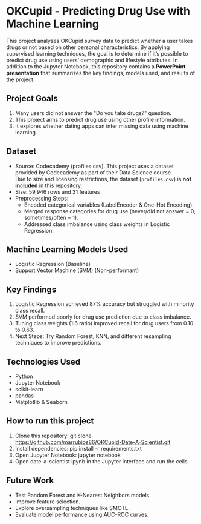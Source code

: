 # OKCupid - Predicting Drug Use with Machine Learning
This project analyzes OKCupid survey data to predict whether a user takes drugs or not based on other personal characteristics. By applying supervised learning techniques, the goal is to determine if it’s possible to predict drug use using users’ demographic and lifestyle attributes. In addition to the Jupyter Notebook, this repository contains a **PowerPoint presentation** that summarizes the key findings, models used, and results of the project. 

## Project Goals
1. Many users did not answer the "Do you take drugs?" question.
2. This project aims to predict drug use using other profile information.
3. It explores whether dating apps can infer missing data using machine learning.

## Dataset
- Source: Codecademy (profiles.csv). This project uses a dataset provided by Codecademy as part of their Data Science course.  
Due to size and licensing restrictions, the dataset (`profiles.csv`) is **not included** in this repository.
- Size: 59,946 rows and 31 features
- Preprocessing Steps:
  - Encoded categorical variables (LabelEncoder & One-Hot Encoding).
  - Merged response categories for drug use (never/did not answer = 0, sometimes/often = 1).
  - Addressed class imbalance using class weights in Logistic Regression.

## Machine Learning Models Used
- Logistic Regression (Baseline)
- Support Vector Machine (SVM) (Non-performant)

## Key Findings
1. Logistic Regression achieved 87% accuracy but struggled with minority class recall.
2. SVM performed poorly for drug use prediction due to class imbalance.
3. Tuning class weights (1:6 ratio) improved recall for drug users from 0.10 to 0.63.
4. Next Steps: Try Random Forest, KNN, and different resampling techniques to improve predictions.

## Technologies Used
- Python
- Jupyter Notebook
- scikit-learn
- pandas
- Matplotlib & Seaborn

## How to run this project
1. Clone this repository:
   git clone https://github.com/marrubios86/OKCupid-Date-A-Scientist.git
2. Install dependencies:
   pip install -r requirements.txt
3. Open Jupyter Notebook:
   jupyter notebook
4. Open date-a-scientist.ipynb in the Jupyter interface and run the cells.

## Future Work
- Test Random Forest and K-Nearest Neighbors models.
- Improve feature selection.
- Explore oversampling techniques like SMOTE.
- Evaluate model performance using AUC-ROC curves.
